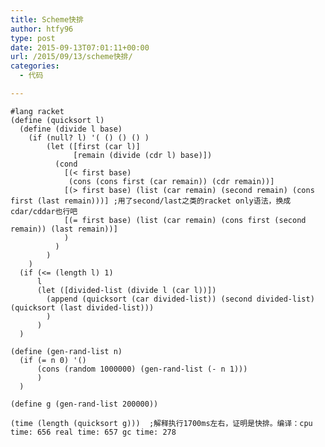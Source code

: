 ```yaml
---
title: Scheme快排
author: htfy96
type: post
date: 2015-09-13T07:01:11+00:00
url: /2015/09/13/scheme快排/
categories:
  - 代码

---
```

<pre><code class="language-scheme">#lang racket
(define (quicksort l)
  (define (divide l base)
    (if (null? l) '( () () () )
        (let ([first (car l)]
              [remain (divide (cdr l) base)])
          (cond
            [(&lt; first base)
             (cons (cons first (car remain)) (cdr remain))]
            [(&gt; first base) (list (car remain) (second remain) (cons first (last remain)))] ;用了second/last之类的racket only语法，换成cdar/cddar也行吧
            [(= first base) (list (car remain) (cons first (second remain)) (last remain))]
            )
          )
        )
    )
  (if (&lt;= (length l) 1)
      l
      (let ([divided-list (divide l (car l))])
        (append (quicksort (car divided-list)) (second divided-list) (quicksort (last divided-list)))
        )
      )
  )

(define (gen-rand-list n)
  (if (= n 0) '()
      (cons (random 1000000) (gen-rand-list (- n 1)))
      )
  )

(define g (gen-rand-list 200000))

(time (length (quicksort g)))  ;解释执行1700ms左右，证明是快排。编译：cpu time: 656 real time: 657 gc time: 278
</code></pre>